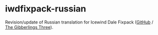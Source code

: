# iwdfixpack-russian
Revision/update of Russian translation for Icewind Dale Fixpack ([GitHub](https://github.com/Gibberlings3/iwdfixpack) / [The Gibberlings Three](https://www.gibberlings3.net/mods/fixes/iwd_fixpack/)).
